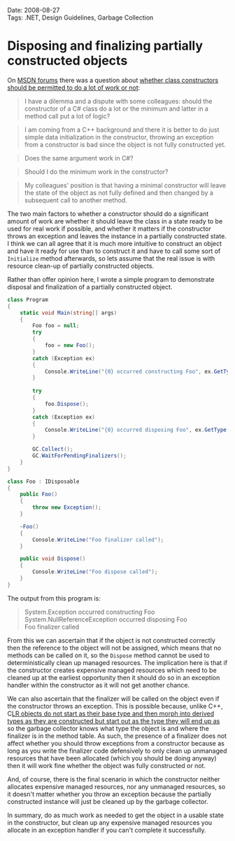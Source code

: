 Date: 2008-08-27  
Tags: .NET, Design Guidelines, Garbage Collection  

# Disposing and finalizing partially constructed objects
    
On [MSDN forums](http://forums.msdn.microsoft.com) there was a question about [whether class constructors should be permitted to do a lot of work or not](http://forums.msdn.microsoft.com/en-US/csharpgeneral/thread/e39ed467-bca7-4432-8266-1f095c220c2c):

> I have a dilemma and a dispute with some colleagues: should the constructor of a C# class do a lot or the minimum and latter in a method call put a lot of logic?

> I am coming from a C++ background and there it is better to do just simple data initialization in the constructor, throwing an exception from a constructor is bad since the object is not fully constructed yet.

> Does the same argument work in C#?

> Should I do the minimum work in the constructor?

>My colleagues' position is that having a minimal constructor will leave the state of the object as not fully defined and then changed by a subsequent call to another method.

The two main factors to whether a constructor should do a significant amount of work are whether it should leave the class in a state ready to be used for real work if possible, and whether it matters if the constructor throws an exception and leaves the instance in a partially constructed state. I think we can all agree that it is much more intuitive to construct an object and have it ready for use than to construct it and have to call some sort of `Initialize` method afterwards, so lets assume that the real issue is with resource clean-up of partially constructed objects.

Rather than offer opinion here, I wrote a simple program to demonstrate disposal and finalization of a partially constructed object.

~~~ csharp
class Program
{
    static void Main(string[] args)
    {
        Foo foo = null;
        try
        {
            foo = new Foo();
        }
        catch (Exception ex)
        {
            Console.WriteLine("{0} occurred constructing Foo", ex.GetType());
        } 
        
        try
        {
            foo.Dispose();
        }
        catch (Exception ex)
        {
            Console.WriteLine("{0} occurred disposing Foo", ex.GetType());
        } 

        GC.Collect();
        GC.WaitForPendingFinalizers();
    }
}

class Foo : IDisposable
{
    public Foo()
    {
        throw new Exception();
    }

    ~Foo()
    {
        Console.WriteLine("Foo finalizer called");
    }

    public void Dispose()
    {
        Console.WriteLine("Foo dispose called");
    }
}
~~~

The output from this program is:

> System.Exception occurred constructing Foo  
> System.NullReferenceException occurred disposing Foo  
> Foo finalizer called  

From this we can ascertain that if the object is not constructed correctly then the reference to the object will not be assigned, which means that no methods can be called on it, so the `Dispose` method cannot be used to deterministically clean up managed resources. The implication here is that if the constructor creates expensive managed resources which need to be cleaned up at the earliest opportunity then it should do so in an exception handler within the constructor as it will not get another chance.

We can also ascertain that the finalizer will be called on the object even if the constructor throws an exception. This is possible because, unlike C++, C[LR objects do not start as their base type and then morph into derived types as they are constructed but start out as the type they will end up as](http://blogs.msdn.com/slippman/archive/2004/01/28/63917.aspx) so the garbage collector knows what type the object is and where the finalizer is in the method table. As such, the presence of a finalizer does not affect whether you should throw exceptions from a constructor because as long as you write the finalizer code defensively to only clean up unmanaged resources that have been allocated (which you should be doing anyway) then it will work fine whether the object was fully constructed or not.

And, of course, there is the final scenario in which the constructor neither allocates expensive managed resources, nor any unmanaged resources, so it doesn't matter whether you throw an exception because the partially constructed instance will just be cleaned up by the garbage collector.

In summary, do as much work as needed to get the object in a usable state in the constructor, but clean up any expensive managed resources you allocate in an exception handler if you can't complete it successfully.